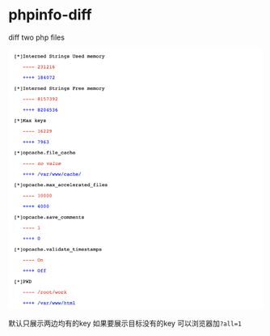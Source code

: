 # phpinfo-diff
diff two php files

![image](https://github.com/godspeedcurry/phpinfo-diff/blob/master/images/img1.png)

默认只展示两边均有的key
如果要展示目标没有的key 可以浏览器加`?all=1`